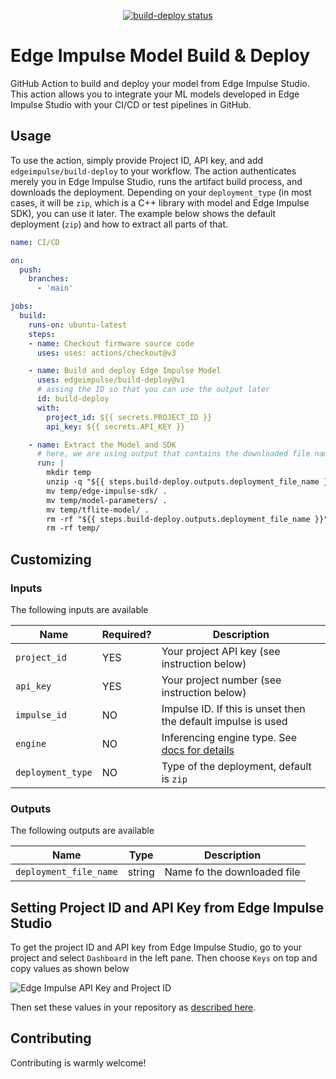 <p align="center">
  <a href="https://github.com/edgeimpulse/build-deploy/actions"><img alt="build-deploy status" src="https://github.com/edgeimpulse/build-deploy/workflows/build-test/badge.svg"></a>
</p>

# Edge Impulse Model Build & Deploy

GitHub Action to build and deploy your model from Edge Impulse Studio. This action allows you to integrate your ML models developed in Edge Impulse Studio with your CI/CD or test pipelines in GitHub.

## Usage

To use the action, simply provide Project ID, API key, and add `edgeimpulse/build-deploy` to your workflow. The action authenticates merely you in Edge Impulse Studio, runs the artifact build process, and downloads the deployment.
Depending on your `deployment_type` (in most cases, it will be `zip`, which is a C++ library with model and Edge Impulse SDK), you can use it later. The example below shows the default deployment (`zip`) and how to extract all parts of that.

```yaml
name: CI/CD

on:
  push:
    branches:
      - 'main'

jobs:
  build:
    runs-on: ubuntu-latest
    steps:
    - name: Checkout firmware source code
      uses: uses: actions/checkout@v3

    - name: Build and deploy Edge Impulse Model
      uses: edgeimpulse/build-deploy@v1
      # assing the ID so that you can use the output later
      id: build-deploy
      with:
        project_id: ${{ secrets.PROJECT_ID }}
        api_key: ${{ secrets.API_KEY }}

    - name: Extract the Model and SDK
      # here, we are using output that contains the downloaded file name
      run: |
        mkdir temp
        unzip -q "${{ steps.build-deploy.outputs.deployment_file_name }}" -d temp
        mv temp/edge-impulse-sdk/ .
        mv temp/model-parameters/ .
        mv temp/tflite-model/ .
        rm -rf "${{ steps.build-deploy.outputs.deployment_file_name }}"
        rm -rf temp/
```

## Customizing

### Inputs

The following inputs are available

| Name              | Required? | Description                                                   |
|-------------------|-----------|---------------------------------------------------------------|
| `project_id`      | YES       | Your project API key (see instruction below)                  |
| `api_key`         | YES       | Your project number (see instruction below)                   |
| `impulse_id`      | NO        | Impulse ID. If this is unset then the default impulse is used |
| `engine`          | NO        | Inferencing engine type. See [docs for details](https://docs.edgeimpulse.com/apis/studio/jobs/build-on-device-model#body-engine) |
| `deployment_type` | NO        | Type of the deployment, default is `zip`    |

### Outputs

The following outputs are available

| Name                   | Type   | Description                 |
|------------------------|--------|-----------------------------|
| `deployment_file_name` | string | Name fo the downloaded file |

## Setting Project ID and API Key from Edge Impulse Studio

To get the project ID and API key from Edge Impulse Studio, go to your project and select `Dashboard` in the left pane. Then choose `Keys` on top and copy values as shown below

![Edge Impulse API Key and Project ID](./docs/studio-project.png)

Then set these values in your repository as [described here](https://docs.github.com/en/actions/security-guides/encrypted-secrets#creating-encrypted-secrets-for-a-repository).

## Contributing

Contributing is warmly welcome!
